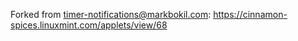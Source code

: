 Forked from timer-notifications@markbokil.com: https://cinnamon-spices.linuxmint.com/applets/view/68